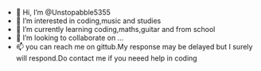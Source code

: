 - 👋 Hi, I’m @Unstopabble5355
- 👀 I’m interested in coding,music and studies
- 🌱 I’m currently learning coding,maths,guitar and from school
- 💞️ I’m looking to collaborate on ...
- 📫 you can reach me on gittub.My response may be delayed but I surely will respond.Do contact me if you neeed help in coding

<!---
Unstopabble5355/Unstopabble5355 is a ✨ special ✨ repository because its `README.md` (this file) appears on your GitHub profile.
You can click the Preview link to take a look at your changes.
--->
